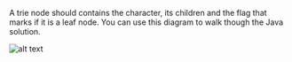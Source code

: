 A trie node should contains the character, its children and the flag that marks if it is a leaf node. You can use this diagram to walk though the Java solution.

![alt text][trie-image]

[trie-image]: http://www.programcreek.com/wp-content/uploads/2014/05/implement-trie.png "Trie Diagram"

